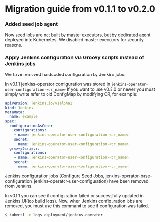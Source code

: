 # Migration guide from v0.1.1 to v0.2.0

### Added seed job agent
Now seed jobs are not built by master executors, but by dedicated agent deployed into Kubernetes. We disabled master executors for security reasons.

### Apply Jenkins configuration via Groovy scripts instead of Jenkins jobs
We have removed hardcoded configuration by Jenkins jobs. 

In v0.1.1 jenkins-operator configuration was stored in `jenkins-operator-user-configuration-<cr_name>`
If you want to use v0.2.0 or newer you must simply write refer to old ConfigMap by modifying CR, for example:

```yaml
apiVersion: jenkins.io/v1alpha2
kind: Jenkins
metadata:
  name: example
spec:
  configurationAsCode:
    configurations: 
    - name: jenkins-operator-user-configuration-<cr_name>
    secret:
      name: jenkins-operator-user-configuration-<cr_name>
  groovyScripts:
    configurations:
    - name: jenkins-operator-user-configuration-<cr_name>
    secret:
      name: jenkins-operator-user-configuration-<cr_name>
```

Jenkins configuration jobs (Configure Seed Jobs, jenkins-operator-base-configuration, jenkins-operator-user-configuration) have been removed from Jenkins.

In v0.1.1 you can see if configuration failed or successfully updated in Jenkins UI(job build logs).
Now, when Jenkins configuration jobs are removed, you must use this command to see if configuration was failed.
```bash
$ kubectl -n logs deployment/jenkins-operator
```

